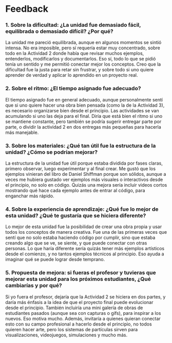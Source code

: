 # Feedback
### 1. Sobre la dificultad: ¿La unidad fue demasiado fácil, equilibrada o demasiado difícil? ¿Por qué?

La unidad me pareció equilibrada, aunque en algunos momentos se sintió intensa. No era imposible, pero sí requería estar muy concentrado, sobre todo en la Actividad 2 donde había que revisar muchos ejemplos, entenderlos, modificarlos y documentarlos. Eso sí, todo lo que se pidió tenía un sentido y me permitió conectar mejor los conceptos. Creo que la dificultad fue la justa para retar sin frustrar, y sobre todo si uno quiere aprender de verdad y aplicar lo aprendido en un proyecto real.

### 2. Sobre el ritmo: ¿El tiempo asignado fue adecuado?

El tiempo asignado fue en general adecuado, aunque personalmente sentí que si uno quiere hacer una obra bien pensada (como la de la Actividad 3), es necesario organizarse bien desde el principio. Las actividades se van acumulando si uno las deja para el final. Diría que está bien el ritmo si uno se mantiene constante, pero también se podría sugerir entregar parte por parte, o dividir la actividad 2 en dos entregas más pequeñas para hacerla más manejable.

### 3. Sobre los materiales: ¿Qué tan útil fue la estructura de la unidad? ¿Cómo se podrían mejorar?

La estructura de la unidad fue útil porque estaba dividida por fases claras, primero observar, luego experimentar y al final crear. Me gustó que los ejemplos vinieran del libro de Daniel Shiffman porque son sólidos, aunque a veces me hubiera gustado ver ejemplos más visuales o interactivos desde el principio, no solo en código. Quizás una mejora sería incluir videos cortos mostrando qué hace cada ejemplo antes de entrar al código, para enganchar más rápido.

### 4. Sobre la experiencia de aprendizaje: ¿Qué fue lo mejor de esta unidad? ¿Qué te gustaría que se hiciera diferente?

Lo mejor de esta unidad fue la posibilidad de crear una obra propia y usar todos los conceptos de manera creativa. Fue una de las primeras veces que sentí que no solo estaba haciendo código por cumplir, sino que estaba creando algo que se ve, se siente, y que puede conectar con otras personas. Lo que haría diferente sería quizás tener más ejemplos artísticos desde el comienzo, y no tantos ejemplos técnicos al principio. Eso ayuda a imaginar qué se puede lograr desde temprano.

### 5. Propuesta de mejora: si fueras el profesor y tuvieras que mejorar esta unidad para los próximos estudiantes, ¿Qué cambiarías y por qué?

Si yo fuera el profesor, dejaría que la Actividad 2 se hiciera en dos partes, y daría más énfasis a la idea de que el proyecto final puede evolucionar desde el principio. También incluiría una mini galería de obras de estudiantes pasados (aunque sea con capturas o gifs), para inspirar a los nuevos. Eso motiva mucho. Además, invitaría a quienes quieran conectar esto con su campo profesional a hacerlo desde el principio, no todos quieren hacer arte, pero los sistemas de partículas sirven para visualizaciones, videojuegos, simulaciones y mucho más.
